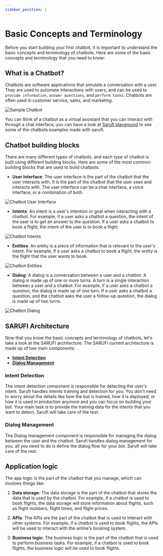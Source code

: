 ```yaml
---
sidebar_position: 1
---
```


# Basic Concepts and Terminology

Before you start building your first chatbot, it is important to understand the basic concepts and terminology of chatbots. Here are some of the basic concepts and terminology that you need to know:

## What is a Chatbot?

Chatbots are software applications that simulate a conversation with a user. They are used to automate interactions with users, and can be used to `provide information`, `answer questions`, and `perform tasks`. Chatbots are often used in customer service, sales, and marketing.

![Sample Chatbot](/img/laptop-6545315_1280.jpg)

You can think of a chatbot as a virtual assistant that you can interact with through a chat interface, you can have a look at [Sarufi playground](https://playground.sarufi.io/) to see some of the chatbots examples made with sarufi.



## Chatbot building blocks

There are many different types of chatbots, and each type of chatbot is built using different building blocks. Here are some of the most common building blocks that are used to build chatbots:

- **User Interface**: The user interface is the part of the chatbot that the user interacts with. It is the part of the chatbot that the user sees and interacts with. The user interface can be a chat interface, a voice interface, or a combination of both.

![Chatbot User Interface](/img/whatsapp-interface-1660652.svg)

- **Intents**: An intent is a user's intention or goal when interacting with a chatbot. For example, if a user asks a chatbot a question, the intent of the user is to get an answer to the question. If a user asks a chatbot to book a flight, the intent of the user is to book a flight.

![Chatbot Intents](/img/man-838880.png)

- **Entities**: An entity is a piece of information that is relevant to the user's intent. For example, if a user asks a chatbot to book a flight, the entity is the flight that the user wants to book.

![Chatbot Entities](/img/text-mining-1476780_6401.png)


- **Dialog**: A dialog is a conversation between a user and a chatbot. A dialog is made up of one or more turns. A turn is a single interaction between a user and a chatbot. For example, if a user asks a chatbot a question, the dialog is made up of one turn. If a user asks a chatbot a question, and the chatbot asks the user a follow-up question, the dialog is made up of two turns.

![Chatbot Dialog](/img/pixel-3699345.svg)

## SARUFI Architecture

Now that you know the basic concepts and terminology of chatbots, let's take a look at the SARUFI architecture. The SARUFI current architecture is made up of two main components:

- [**Intent Detection**](#intent-detection)
- [**Dialog Management**](#dialog-management)

### Intent Detection

The intent detection component is responsible for detecting the user's intent. Sarufi handles intents training  and detection for you. You don't need to worry about the details like how the bot is trained, how it is deployed, or how it is used in production anymore and you can focus on building your bot.  Your main task is to provide the training data for the intents that you want to detect. Sarufi will take care of the rest.

### Dialog Management

The Dialog management component is responsible for managing the dialog between the user and the chatbot. Sarufi handles dialog management for you. all you need to do is define the dialog flow for your bot. Sarufi will take care of the rest.

## Application logic

The app logic is the part of the chatbot that you manage, which can involves things like:

1. **Data storage**: The data storage is the part of the chatbot that stores the data that is used by the chatbot. For example, if a chatbot is used to book flights, the data storage will store information about flights, such as flight numbers, flight times, and flight prices.

2. **APIs**: The APIs are the part of the chatbot that is used to interact with other systems. For example, if a chatbot is used to book flights, the APIs will be used to interact with the airline's booking system.

3. **Business logic**: The business logic is the part of the chatbot that is used to perform business tasks. For example, if a chatbot is used to book flights, the business logic will be used to book flights.
